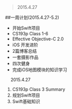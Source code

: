 >2015.4.27  

##一周计划(2015.4.27-5.2)  

* 开始Swift项目  
* CS193p Class 1-6  
* Effective Objective-C 2.0  
* iOS 开发进阶  
* 2篇博客总结  
* 一套摄影作品  
* 四次健身  
* 完成iOS地图模块的知识学习  

&emsp; 2015.4.27  

1. CS193p Class 3 Summary  
2. 规划Swift项目  
3. Swift基础知识  

